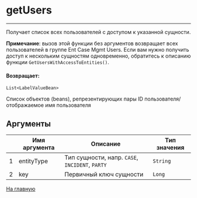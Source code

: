 # getUsers

---

Получает список всех пользователей с доступом к указанной сущности.

**Примечание**: вызов этой функции без аргументов возвращает всех пользователей в группе Ent Case Mgmt Users.
Если вам нужно получить доступ к нескольким сущностям одновременно, обратитесь к описанию функции `GetUsersWithAccessToEntities()`.

#### Возвращает:

`List<LabelValueBean>`

Список объектов (beans), репрезентирующих пары ID пользователя/отображаемое имя пользователя

## Аргументы

|  | Имя аргумента | Описание | Тип значения |
| --- | --- | --- | --- |
| 1 | entityType | Тип сущности, напр. `CASE`, `INCIDENT`, `PARTY` | `String` |
| 2 | key | Первичный ключ сущности | `Long` |



[На главную](./ecmfunctions/)